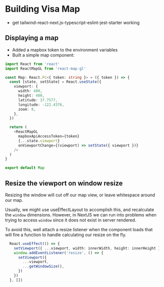# Building Visa Map

- get tailwind-react-next.js-typescript-eslint-jest-starter working

## Displaying a map

- Added a mapbox token to the environment variables
- Built a simple map component:

```ts
import React from 'react'
import ReactMapGL from 'react-map-gl'

const Map: React.FC<{ token: string }> = ({ token }) => {
  const [state, setState] = React.useState({
    viewport: {
      width: 400,
      height: 400,
      latitude: 37.7577,
      longitude: -122.4376,
      zoom: 8,
    },
  })

  return (
    <ReactMapGL
      mapboxApiAccessToken={token}
      {...state.viewport}
      onViewportChange={(viewport) => setState({ viewport })}
    />
  )
}

export default Map
```


## Resize the viewport on window resize

Resizing the window will cut off our map view, or leave whitespace around our map.

Usually, we might use useEffectLayout to accomplish this, and recalculate the `window` dimensions. However, in NextJS we can run into problems when trying to access `window` since it does not exist in server rendered.

To avoid this, well attach a resize listener when the component loads that will fire a function to handle calculating our resize on the fly.

```ts
  React.useEffect(() => {
    setViewport({ ...viewport, width: innerWidth, height: innerHeight })
    window.addEventListener('resize', () => {
      setViewport({
        ...viewport,
        ...getWindowSize(),
      })
    })
  }, [])
```